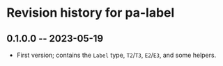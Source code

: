 # Revision history for pa-label

## 0.1.0.0 -- 2023-05-19

* First version; contains the `Label` type, `T2`/`T3`, `E2`/`E3`, and some helpers.
